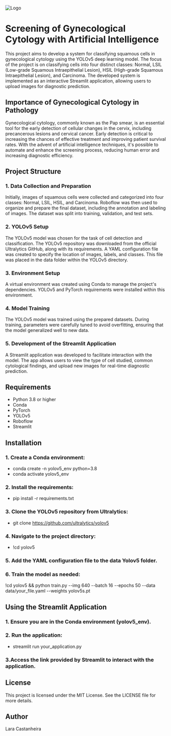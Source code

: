 ![Logo](https://github.com/Lara-Barreto-Castanheira/Gynecological-Cytology-Screening-with-Artificial-Intelligence/blob/main/Gynecological%20Cytology%20Screening%20with%20Artificial%20Intelligence_banner.jpg)

# Screening of Gynecological Cytology with Artificial Intelligence

This project aims to develop a system for classifying squamous cells in gynecological cytology using the YOLOv5 deep learning model. The focus of the project is on classifying cells into four distinct classes: Normal, LSIL (Low-grade Squamous Intraepithelial Lesion), HSIL (High-grade Squamous Intraepithelial Lesion), and Carcinoma. The developed system is implemented as an interactive Streamlit application, allowing users to upload images for diagnostic prediction.

## Importance of Gynecological Cytology in Pathology
Gynecological cytology, commonly known as the Pap smear, is an essential tool for the early detection of cellular changes in the cervix, including precancerous lesions and cervical cancer. Early detection is critical to increasing the chances of effective treatment and improving patient survival rates. With the advent of artificial intelligence techniques, it's possible to automate and enhance the screening process, reducing human error and increasing diagnostic efficiency.

## Project Structure
### 1. Data Collection and Preparation
Initially, images of squamous cells were collected and categorized into four classes: Normal, LSIL, HSIL, and Carcinoma. Roboflow was then used to organize and prepare the final dataset, including the annotation and labeling of images. The dataset was split into training, validation, and test sets.

### 2. YOLOv5 Setup
The YOLOv5 model was chosen for the task of cell detection and classification. The YOLOv5 repository was downloaded from the official Ultralytics GitHub, along with its requirements. A YAML configuration file was created to specify the location of images, labels, and classes. This file was placed in the data folder within the YOLOv5 directory.

### 3. Environment Setup
A virtual environment was created using Conda to manage the project's dependencies. YOLOv5 and PyTorch requirements were installed within this environment.

### 4. Model Training
The YOLOv5 model was trained using the prepared datasets. During training, parameters were carefully tuned to avoid overfitting, ensuring that the model generalized well to new data.

### 5. Development of the Streamlit Application
A Streamlit application was developed to facilitate interaction with the model. The app allows users to view the type of cell studied, common cytological findings, and upload new images for real-time diagnostic prediction.

## Requirements
* Python 3.8 or higher
* Conda
* PyTorch
* YOLOv5
* Roboflow
* Streamlit

## Installation
### 1. Create a Conda environment:

* conda create -n yolov5_env python=3.8
* conda activate yolov5_env

### 2. Install the requirements:

* pip install -r requirements.txt

### 3. Clone the YOLOv5 repository from Ultralytics:

* git clone https://github.com/ultralytics/yolov5

### 4. Navigate to the project directory:

* !cd yolov5

### 5. Add the YAML configuration file to the data Yolov5 folder.

### 6. Train the model as needed:

!cd yolov5 && python train.py --img 640 --batch 16 --epochs 50 --data data/your_file.yaml --weights yolov5s.pt


## Using the Streamlit Application
### 1. Ensure you are in the Conda environment (yolov5_env).

### 2. Run the application:
  
* streamlit run your_application.py

### 3.Access the link provided by Streamlit to interact with the application.


## License
This project is licensed under the MIT License. See the LICENSE file for more details.

## Author
Lara Castanheira 


